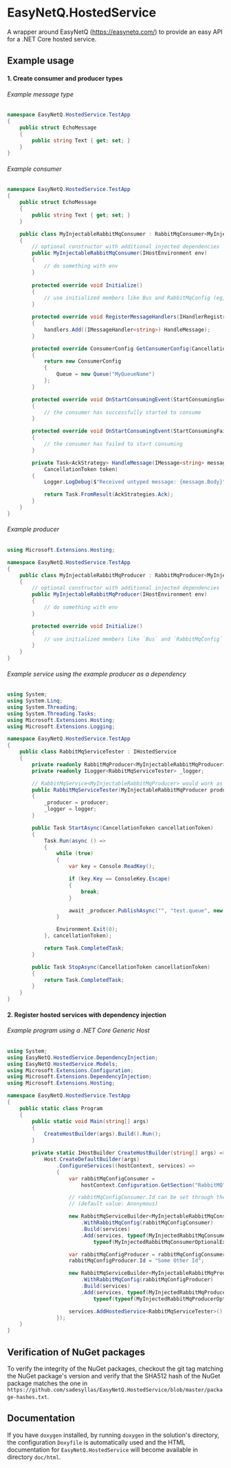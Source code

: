 # EasyNetQ.HostedService

A wrapper around EasyNetQ (https://easynetq.com/) to provide an easy API for a .NET Core hosted service.

## Example usage

#### 1. Create consumer and producer types

###### Example message type

```c#
namespace EasyNetQ.HostedService.TestApp
{
    public struct EchoMessage
    {
        public string Text { get; set; }
    }
}
```

###### Example consumer

```c#
namespace EasyNetQ.HostedService.TestApp
{
    public struct EchoMessage
    {
        public string Text { get; set; }
    }

    public class MyInjectableRabbitMqConsumer : RabbitMqConsumer<MyInjectableRabbitMqConsumer>
    {
        // optional constructor with additional injected dependencies
        public MyInjectableRabbitMqConsumer(IHostEnvironment env)
        {
            // do something with env
        }
        
        protected override void Initialize()
        {
            // use initialized members like Bus and RabbitMqConfig (eg, Bus.QueueDeclare(...))
        }

        protected override void RegisterMessageHandlers(IHandlerRegistration handlers)
        {
            handlers.Add((IMessageHandler<string>) HandleMessage);
        }

        protected override ConsumerConfig GetConsumerConfig(CancellationToken cancellationToken)
        {
            return new ConsumerConfig
            {
                Queue = new Queue("MyQueueName")
            };
        }

        protected override void OnStartConsumingEvent(StartConsumingSucceededEvent @event)
        {
            // the consumer has successfully started to consume
        }

        protected override void OnStartConsumingEvent(StartConsumingFailedEvent @event)
        {
            // the consumer has failed to start consuming
        }

        private Task<AckStrategy> HandleMessage(IMessage<string> message, MessageReceivedInfo info,
            CancellationToken token)
        {
            Logger.LogDebug($"Received untyped message: {message.Body}");

            return Task.FromResult(AckStrategies.Ack);
        }
    }
}
```

###### Example producer

```c#
using Microsoft.Extensions.Hosting;

namespace EasyNetQ.HostedService.TestApp
{
    public class MyInjectableRabbitMqProducer : RabbitMqProducer<MyInjectableRabbitMqProducer>
    {
        // optional constructor with additional injected dependencies
        public MyInjectableRabbitMqProducer(IHostEnvironment env)
        {
            // do something with env
        }

        protected override void Initialize()
        {
            // use initialized members like `Bus` and `RabbitMqConfig`
        }
    }
}
```

###### Example service using the example producer as a dependency

```c#
using System;
using System.Linq;
using System.Threading;
using System.Threading.Tasks;
using Microsoft.Extensions.Hosting;
using Microsoft.Extensions.Logging;

namespace EasyNetQ.HostedService.TestApp
{
    public class RabbitMqServiceTester : IHostedService
    {
        private readonly RabbitMqProducer<MyInjectableRabbitMqProducer> _producer;
        private readonly ILogger<RabbitMqServiceTester> _logger;

        // RabbitMqService<MyInjectableRabbitMqProducer> would work as well
        public RabbitMqServiceTester(MyInjectableRabbitMqProducer producer, ILogger<RabbitMqServiceTester> logger)
        {
            _producer = producer;
            _logger = logger;
        }

        public Task StartAsync(CancellationToken cancellationToken)
        {
            Task.Run(async () =>
            {
                while (true)
                {
                    var key = Console.ReadKey();

                    if (key.Key == ConsoleKey.Escape)
                    {
                        break;
                    }

                    await _producer.PublishAsync("", "test.queue", new EchoMessage {Text = "This is a test."});
                }

                Environment.Exit(0);
            }, cancellationToken);

            return Task.CompletedTask;
        }

        public Task StopAsync(CancellationToken cancellationToken)
        {
            return Task.CompletedTask;
        }
    }
}
```

#### 2. Register hosted services with dependency injection

###### Example program using a .NET Core Generic Host

```c#
using System;
using EasyNetQ.HostedService.DependencyInjection;
using EasyNetQ.HostedService.Models;
using Microsoft.Extensions.Configuration;
using Microsoft.Extensions.DependencyInjection;
using Microsoft.Extensions.Hosting;

namespace EasyNetQ.HostedService.TestApp
{
    public static class Program
    {
        public static void Main(string[] args)
        {
            CreateHostBuilder(args).Build().Run();
        }

        private static IHostBuilder CreateHostBuilder(string[] args) =>
            Host.CreateDefaultBuilder(args)
                .ConfigureServices((hostContext, services) =>
                {
                    var rabbitMqConfigConsumer =
                        hostContext.Configuration.GetSection("RabbitMQ").Get<RabbitMqConfig>();

                    // rabbitMqConfigConsumer.Id can be set through the relevant configuration section
                    // (default value: Anonymous)

                    new RabbitMqServiceBuilder<MyInjectableRabbitMqConsumer>()
                        .WithRabbitMqConfig(rabbitMqConfigConsumer)
                        .Build(services)
                        .Add(services, typeof(MyInjectedRabbitMqConsumerType),
                            typeof(MyInjectedRabbitMqConsumerOptionalExtraType));

                    var rabbitMqConfigProducer = rabbitMqConfigConsumer.Copy;
                    rabbitMqConfigProducer.Id = "Some Other Id";

                    new RabbitMqServiceBuilder<MyInjectableRabbitMqProducer>()
                        .WithRabbitMqConfig(rabbitMqConfigProducer)
                        .Build(services)
                        .Add(services, typeof(MyInjectedRabbitMqProducerType),
                            typeof(typeof(MyInjectedRabbitMqProducerOptionalExtraType)));

                    services.AddHostedService<RabbitMqServiceTester>();
                });
    }
}
```

## Verification of NuGet packages

To verify the integrity of the NuGet packages, checkout the git tag matching
the NuGet package's version and verify that the SHA512 hash of the NuGet
package matches the one in
`https://github.com/sadesyllas/EasyNetQ.HostedService/blob/master/package-hashes.txt`.

## Documentation

If you have `doxygen` installed, by running `doxygen` in the solution's
directory, the configuration `Doxyfile` is automatically used and the HTML
documentation for `EasyNetQ.HostedService` will become available in directory
`doc/html`.

